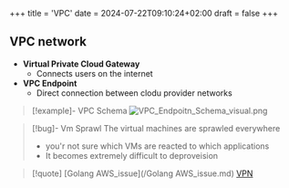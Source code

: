 +++
title = 'VPC'
date = 2024-07-22T09:10:24+02:00
draft = false
+++

## VPC network 

 - **Virtual Private Cloud Gateway**
	 - Connects users on the internet 
- **VPC Endpoint**
	- Direct connection between clodu provider networks 
 >[!example]- VPC Schema
![VPC_Endpoitn_Schema_visual.png](/Notes/VPC_Endpoitn_Schema_visual.png)

>[!bug]- Vm Sprawl
>The virtual machines are sprawled everywhere 
>- you'r not sure which VMs are reacted to which applications 
>- It becomes extremely difficult to deproveision 




>[!quote] [Golang AWS_issue](/Golang AWS_issue.md) [VPN](/VPN.md)